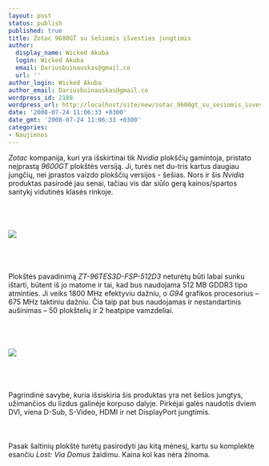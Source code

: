 ```yaml
---
layout: post
status: publish
published: true
title: Zotac 9600GT su šešiomis išvesties jungtimis
author:
  display_name: Wicked Akuba
  login: Wicked Akuba
  email: Dariusbuinauskas@gmail.co
  url: ''
author_login: Wicked Akuba
author_email: Dariusbuinauskas@gmail.co
wordpress_id: 2188
wordpress_url: http://localhost/site/new/zotac_9600gt_su_sesiomis_isvesties_jungtimis/
date: '2008-07-24 11:06:33 +0300'
date_gmt: '2008-07-24 11:06:33 +0300'
categories:
- Naujienos
---
```

<p><i>Zotac</i> kompanija, kuri yra išskirtinai tik <i>Nvidia</i> plokščių gamintoja, pristato neįprastą <i>9600GT</i> plokštės versiją. Ji, turės net du-tris kartus daugiau jungčių, nei įprastos vaizdo plokščių versijos - šešias. Nors ir šis <i>Nvidia</i> produktas pasirodė jau senai, tačiau vis dar siūlo gerą kainos/spartos santykį vidutinės klasės rinkoje.<br />
<br><br />
<br><br><img src="http://www.technews.lt/upl/Failai/zotac_9600gt1.jpg"><br><br />
<br><br />
<br>Plokštės pavadinimą <i>ZT-96TES3D-FSP-512D3</i> neturėtų būti labai sunku ištarti, būtent iš jo matome ir tai, kad bus naudojama 512 MB GDDR3 tipo atminties. Ji veiks 1800 MHz efektyviu dažniu, o <i>G94</i> grafikos procesorius – 675 MHz taktiniu dažniu. Čia taip pat bus naudojamas ir nestandartinis aušinimas – 50 plokštelių ir 2 heatpipe vamzdeliai.<br />
<br><br />
<br><br><img src="http://www.technews.lt/upl/Failai/zotac_9600gt2.jpg"><br><br />
<br><br />
<br>Pagrindinė savybė, kuria išsiskiria šis produktas yra net šešios jungtys, užimančios du lizdus galinėje korpuso dalyje. Pirkėjai galės naudotis dviem DVI, viena D-Sub, S-Video, HDMI ir net DisplayPort jungtimis.<br />
<br><br />
<br>Pasak šaltinių plokštė turėtų pasirodyti jau kitą mėnesį, kartu su komplekte esančiu <i>Lost: Via Domus</i> žaidimu. Kaina kol kas nėra žinoma.<br />
<br><br />
<br><br />
<br></p>
